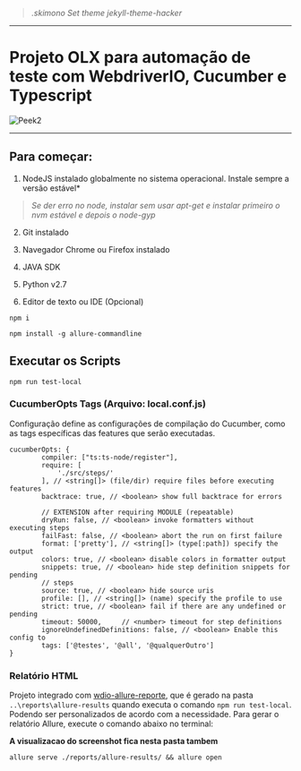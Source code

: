 > *.skimono Set theme jekyll-theme-hacker*


---
# Projeto OLX para automação de teste com WebdriverIO, Cucumber e Typescript

![Peek2](https://user-images.githubusercontent.com/1812647/70125747-30350100-1656-11ea-9185-224a2c60a5b1.gif)

---
## Para começar:
1. NodeJS instalado globalmente no sistema operacional. Instale sempre a versão estável*

> *Se der erro no node, instalar sem usar apt-get e instalar primeiro o nvm estável e depois o node-gyp*

2. Git instalado

3. Navegador Chrome ou Firefox instalado

4. JAVA SDK

5. Python v2.7

6. Editor de texto ou IDE (Opcional)

``` 
npm i
```
```
npm install -g allure-commandline
```
## Executar os Scripts

```
npm run test-local
```

### CucumberOpts Tags (Arquivo: local.conf.js)
Configuração define as configurações de compilação do Cucumber, como as tags específicas das features que serão executadas.

``` 
cucumberOpts: {
        compiler: ["ts:ts-node/register"],
        require: [
            './src/steps/'
        ], // <string[]> (file/dir) require files before executing features
        backtrace: true, // <boolean> show full backtrace for errors

        // EXTENSION after requiring MODULE (repeatable)
        dryRun: false, // <boolean> invoke formatters without executing steps
        failFast: false, // <boolean> abort the run on first failure
        format: ['pretty'], // <string[]> (type[:path]) specify the output
        colors: true, // <boolean> disable colors in formatter output
        snippets: true, // <boolean> hide step definition snippets for pending
        // steps
        source: true, // <boolean> hide source uris
        profile: [], // <string[]> (name) specify the profile to use
        strict: true, // <boolean> fail if there are any undefined or pending
        timeout: 50000,     // <number> timeout for step definitions
        ignoreUndefinedDefinitions: false, // <boolean> Enable this config to
        tags: ['@testes', '@all', '@qualquerOutro']
}

```

### Relatório HTML
Projeto integrado com [wdio-allure-reporte](https://docs.qameta.io/allure/#_about), que é gerado na pasta `..\reports\allure-results` quando executa o comando `npm run test-local`.
Podendo ser personalizados de acordo com a necessidade.
Para gerar o relatório Allure, execute o comando abaixo no terminal:

**A visualizacao do screenshot fica nesta pasta tambem**

```
allure serve ./reports/allure-results/ && allure open

```

